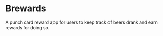 # Brewards
A punch card reward app for users to keep track of beers drank and earn rewards for doing so. 
